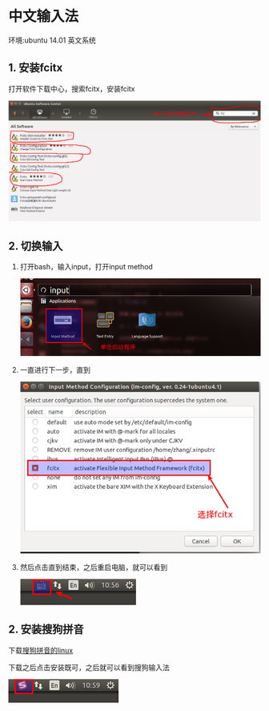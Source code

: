 # 中文输入法 

环境:ubuntu 14.01 英文系统

## 1. 安装fcitx

打开软件下载中心，搜索fcitx，安装fcitx

![fcitx](./images/fcitx.png)

## 2. 切换输入

1. 打开bash，输入input，打开input method

    ![input-method.png](./images/input-method.png)

2. 一直进行下一步，直到

    ![input-method-02.png](./images/input-method-02.png)

3. 然后点击直到结束，之后重启电脑，就可以看到

    ![fcitx-01.png](./images/fcitx-01.png)

## 2. 安装搜狗拼音

下载[搜狗拼音的linux](http://pinyin.sogou.com/linux/?r=pinyin)

下载之后点击安装既可，之后就可以看到搜狗输入法

![sougou.png](./images/sougou.png)